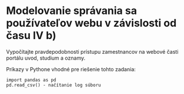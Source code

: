 # Modelovanie správania sa používateľov webu v závislosti od času IV b)

Vypočítajte pravdepodobnosti prístupu zamestnancov na webové časti portálu uvod, studium a oznamy.

Príkazy v Pythone vhodné pre riešenie tohto zadania:

```
import pandas as pd
pd.read_csv() - načítanie log súboru
```
